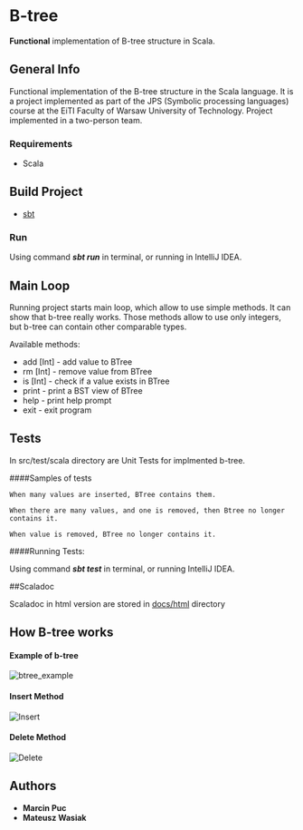 # B-tree

**Functional** implementation of B-tree structure in Scala. 

## General Info

Functional implementation of the B-tree structure in the Scala language. It is a project implemented as part of the JPS (Symbolic processing languages) course at the EiTI Faculty of Warsaw University of Technology. Project implemented in a two-person team.

### Requirements

* Scala

## Build Project

* [sbt](https://www.scala-sbt.org/) 

### Run

Using command ***sbt run*** in terminal, or running in IntelliJ IDEA.

## Main Loop

Running project starts main loop, which allow to use simple methods. It can show that b-tree really works. Those methods allow to use only integers, but b-tree can contain other comparable types.

Available methods:

* add [Int] - add value to BTree
* rm [Int] - remove value from BTree
* is [Int] - check if a value exists in BTree
* print - print a BST view of BTree
* help - print help prompt
* exit - exit program

## Tests

In src/test/scala directory are Unit Tests for implmented b-tree.


####Samples of tests

```
When many values are inserted, BTree contains them.
```
```
When there are many values, and one is removed, then Btree no longer contains it.
```
```
When value is removed, BTree no longer contains it.
```


####Running Tests:

Using command ***sbt test*** in terminal, or running IntelliJ IDEA.


##Scaladoc

Scaladoc in html version are stored in [docs/html](/docs/html/) directory


## How B-tree works

#### Example of b-tree

![btree_example](https://upload.wikimedia.org/wikipedia/commons/thumb/6/65/B-tree.svg/400px-B-tree.svg.png)

#### Insert Method

![Insert](http://staff.ustc.edu.cn/~csli/graduate/algorithms/book6/393_a.gif)

#### Delete Method

![Delete](http://www.euroinformatica.ro/documentation/programming/!!!Algorithms_CORMEN!!!/images/fig472_01_0.jpg)


## Authors

* **Marcin Puc** 
* **Mateusz Wasiak**

